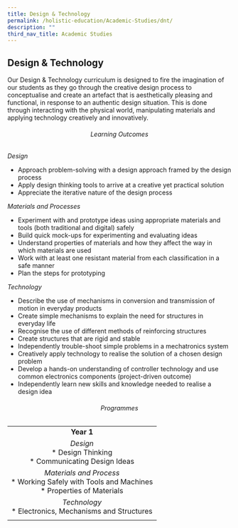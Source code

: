 ```yaml
---
title: Design & Technology
permalink: /holistic-education/Academic-Studies/dnt/
description: ""
third_nav_title: Academic Studies
---
```

## Design & Technology

Our Design & Technology curriculum is designed to fire the imagination of our students as they go through the creative design process to conceptualise and create an artefact that is aesthetically pleasing and functional, in response to an authentic design situation. This is done through interacting with the physical world, manipulating materials and applying technology creatively and innovatively.

###### <center>Learning Outcomes</center>

_Design_

*   Approach problem-solving with a design approach framed by the design process
*   Apply design thinking tools to arrive at a creative yet practical solution
*   Appreciate the iterative nature of the design process

_Materials and Processes_

*   Experiment with and prototype ideas using appropriate materials and tools (both traditional and digital) safely
*   Build quick mock-ups for experimenting and evaluating ideas
*   Understand properties of materials and how they affect the way in which materials are used
*   Work with at least one resistant material from each classification in a safe manner
*   Plan the steps for prototyping

_Technology_

*   Describe the use of mechanisms in conversion and transmission of motion in everyday products
*   Create simple mechanisms to explain the need for structures in everyday life
*   Recognise the use of different methods of reinforcing structures
*   Create structures that are rigid and stable
*   Independently trouble-shoot simple problems in a mechatronics system
*   Creatively apply technology to realise the solution of a chosen design problem
*   Develop a hands-on understanding of controller technology and use common electronics components (project-driven outcome)
*   Independently learn new skills and knowledge needed to realise a design idea

###### <center>Programmes</center>

|   |
|:-:|
| **Year 1**  |
| _Design_<br>*   Design Thinking<br>*   Communicating Design Ideas  |
| _Materials and Process_<br>*   Working Safely with Tools and Machines<br>*   Properties of Materials  |
| _Technology_<br>*   Electronics, Mechanisms and Structures  |
|   |

